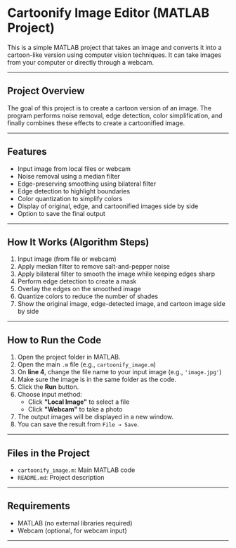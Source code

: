 # Cartoonify Image Editor (MATLAB Project)

This is a simple MATLAB project that takes an image and converts it into a cartoon-like version using computer vision techniques. It can take images from your computer or directly through a webcam.

---

## Project Overview

The goal of this project is to create a cartoon version of an image. The program performs noise removal, edge detection, color simplification, and finally combines these effects to create a cartoonified image.

---

## Features

- Input image from local files or webcam
- Noise removal using a median filter
- Edge-preserving smoothing using bilateral filter
- Edge detection to highlight boundaries
- Color quantization to simplify colors
- Display of original, edge, and cartoonified images side by side
- Option to save the final output

---

## How It Works (Algorithm Steps)

1. Input image (from file or webcam)
2. Apply median filter to remove salt-and-pepper noise
3. Apply bilateral filter to smooth the image while keeping edges sharp
4. Perform edge detection to create a mask
5. Overlay the edges on the smoothed image
6. Quantize colors to reduce the number of shades
7. Show the original image, edge-detected image, and cartoon image side by side

---

## How to Run the Code

1. Open the project folder in MATLAB.
2. Open the main `.m` file (e.g., `cartoonify_image.m`)
3. On **line 4**, change the file name to your input image (e.g., `'image.jpg'`)
4. Make sure the image is in the same folder as the code.
5. Click the **Run** button.
6. Choose input method:
   - Click **"Local Image"** to select a file
   - Click **"Webcam"** to take a photo
7. The output images will be displayed in a new window.
8. You can save the result from `File → Save`.

---

## Files in the Project

- `cartoonify_image.m`: Main MATLAB code
- `README.md`: Project description

---

## Requirements

- MATLAB (no external libraries required)
- Webcam (optional, for webcam input)

---

